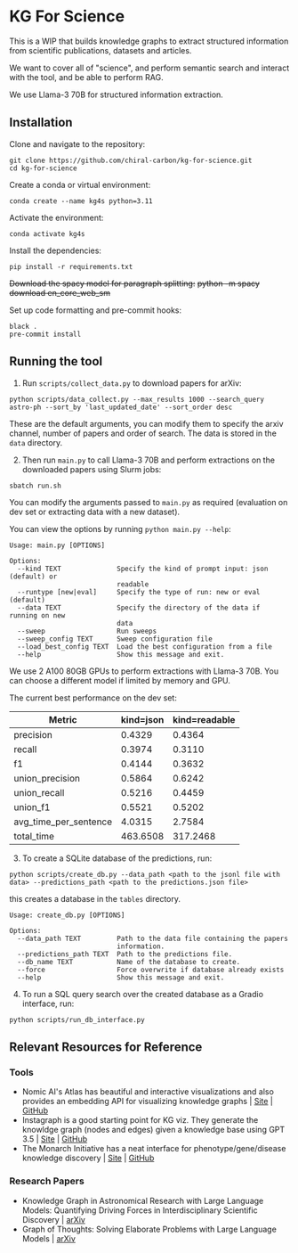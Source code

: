 # KG For Science

This is a WIP that builds knowledge graphs to extract structured information from scientific publications, datasets and articles. 

We want to cover all of "science", and perform semantic search and interact with the tool, and be able to perform RAG. 

We use Llama-3 70B for structured information extraction. 

## Installation 

Clone and navigate to the repository:
```
git clone https://github.com/chiral-carbon/kg-for-science.git
cd kg-for-science
```
Create a conda or virtual environment:
```
conda create --name kg4s python=3.11
```
Activate the environment:
```
conda activate kg4s
```
Install the dependencies:
```
pip install -r requirements.txt
```
~~Download the spacy model for paragraph splitting:~~
~~python -m spacy download en_core_web_sm~~

Set up code formatting and pre-commit hooks:
```
black .
pre-commit install
```

## Running the tool

1. Run `scripts/collect_data.py` to download papers for arXiv:
```
python scripts/data_collect.py --max_results 1000 --search_query astro-ph --sort_by 'last_updated_date' --sort_order desc 
```

These are the default arguments, you can modify them to specify the arxiv channel, number of papers and order of search. The data is stored in the `data` directory.

2. Then run `main.py` to call Llama-3 70B and perform extractions on the downloaded papers using Slurm jobs:
```
sbatch run.sh
```
You can modify the arguments passed to `main.py` as required (evaluation on dev set or extracting data with a new dataset).

You can view the options by running `python main.py --help`:
```
Usage: main.py [OPTIONS]

Options:
  --kind TEXT              Specify the kind of prompt input: json (default) or
                           readable
  --runtype [new|eval]     Specify the type of run: new or eval (default)
  --data TEXT              Specify the directory of the data if running on new
                           data
  --sweep                  Run sweeps
  --sweep_config TEXT      Sweep configuration file
  --load_best_config TEXT  Load the best configuration from a file
  --help                   Show this message and exit.
```

We use 2 A100 80GB GPUs to perform extractions with Llama-3 70B. You can choose a different model if limited by memory and GPU. 

The current best performance on the dev set:

| Metric | kind=json | kind=readable |
|--------|-----------|---------------|
| precision | 0.4329 | 0.4364 |
| recall | 0.3974 | 0.3110 |
| f1 | 0.4144 | 0.3632 |
| union_precision | 0.5864 | 0.6242 |
| union_recall | 0.5216 | 0.4459 |
| union_f1 | 0.5521 | 0.5202 |
| avg_time_per_sentence | 4.0315 | 2.7584 |
| total_time | 463.6508 | 317.2468 |

3. To create a SQLite database of the predictions, run:
```
python scripts/create_db.py --data_path <path to the jsonl file with data> --predictions_path <path to the predictions.json file>
```
this creates a database in the `tables` directory.
```
Usage: create_db.py [OPTIONS]

Options:
  --data_path TEXT         Path to the data file containing the papers
                           information.
  --predictions_path TEXT  Path to the predictions file.
  --db_name TEXT           Name of the database to create.
  --force                  Force overwrite if database already exists
  --help                   Show this message and exit.
  ```

4. To run a SQL query search over the created database as a Gradio interface, run:
```
python scripts/run_db_interface.py
```

## Relevant Resources for Reference
### Tools
- Nomic AI's Atlas has beautiful and interactive visualizations and also provides an embedding API for visualizing knowledge graphs | [Site](https://atlas.nomic.ai/) | [GitHub](https://github.com/nomic-ai/nomic)
- Instagraph is a good starting point for KG viz. They generate the knowldge graph (nodes and edges) given a knowledge base using GPT 3.5 | [Site](https://instagraph.ai) | [GitHub](https://github.com/yoheinakajima/instagraph)
- The Monarch Initiative has a neat interface for phenotype/gene/disease knowledge discovery | [Site](https://next.monarchinitiative.org) | [GitHub](https://github.com/monarch-initiative)

### Research Papers
- Knowledge Graph in Astronomical Research with Large Language Models: Quantifying Driving Forces in Interdisciplinary Scientific Discovery | [arXiv](https://arxiv.org/pdf/2406.01391)
- Graph of Thoughts: Solving Elaborate Problems with Large Language Models | [arXiv](https://arxiv.org/pdf/2308.09687)